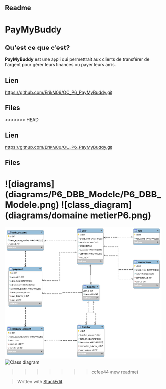 ﻿## Readme

# PayMyBuddy
## Qu'est ce que c'est?
**PayMyBuddy** est une appli qui permettrait aux clients de transférer de l'argent pour gérer leurs finances ou payer leurs amis.

 ## Lien
 https://github.com/ErikM06/OC_P6_PayMyBuddy.git
 
## Files

<<<<<<< HEAD

 ## Lien
 https://github.com/ErikM06/OC_P6_PayMyBuddy.git
 
## Files

![diagrams] (diagrams/P6_DBB_Modele/P6_DBB_Modele.png)
![class_diagram] (diagrams/domaine metierP6.png)
=======
![BDD diagram](diagrams/P6_DBB_Modele/P6_DBB_Modele.png)
![Class diagram](diagrams/P6_DBB_Modele/domaine_metierP6.png)
>>>>>>> ccfee44 (new readme)




> Written with [StackEdit](https://stackedit.io/).
